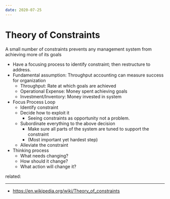 ```yaml
---
date: 2020-07-25
---
```


# Theory of Constraints

A small number of constraints prevents any management system from achieving more of its goals

- Have a focusing process to identify constraint; then restructure to address.
- Fundamental assumption: Throughput accounting can measure success for organization
  - Throughput: Rate at which goals are achieved
  - Operational Expense: Money spent achieving goals
  - Investment/Inventory: Money invested in system
- Focus Process Loop
  - Identify constraint
  - Decide how to exploit it
    - Seeing constraints as opportunity not a problem.
  - Subordinate everything to the above decision
    - Make sure all parts of the system are tuned to support the constraint
    - (Most important yet hardest step)
  - Alleviate the constraint
- Thinking process
  - What needs changing?
  - How should it change?
  - What action will change it?

related:

---

- <https://en.wikipedia.org/wiki/Theory_of_constraints>
